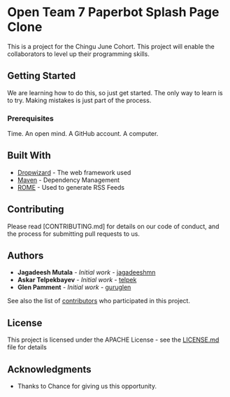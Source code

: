 # Open Team 7 Paperbot Splash Page Clone

This is a project for the Chingu June Cohort. This project will enable the collaborators to level up their programming skills.

## Getting Started

We are learning how to do this, so just get started. The only way to learn is to try. Making mistakes is just part of the process.

### Prerequisites

Time. An open mind. A GitHub account. A computer.


## Built With

* [Dropwizard](http://www.dropwizard.io/1.0.2/docs/) - The web framework used
* [Maven](https://maven.apache.org/) - Dependency Management
* [ROME](https://rometools.github.io/rome/) - Used to generate RSS Feeds

## Contributing

Please read [CONTRIBUTING.md] for details on our code of conduct, and the process for submitting pull requests to us.


## Authors

* **Jagadeesh Mutala** - *Initial work* - [jagadeeshmn](https://github.com/jagadeeshmn)
* **Askar Telpekbayev** - *Initial work* - [telpek](https://github.com/telpek)
* **Glen Pamment** - *Initial work* - [guruglen](https://github.com/guruglen)

See also the list of [contributors](https://github.com/your/project/contributors) who participated in this project.

## License

This project is licensed under the APACHE License - see the [LICENSE.md](LICENSE.md) file for details

## Acknowledgments

* Thanks to Chance for giving us this opportunity.
